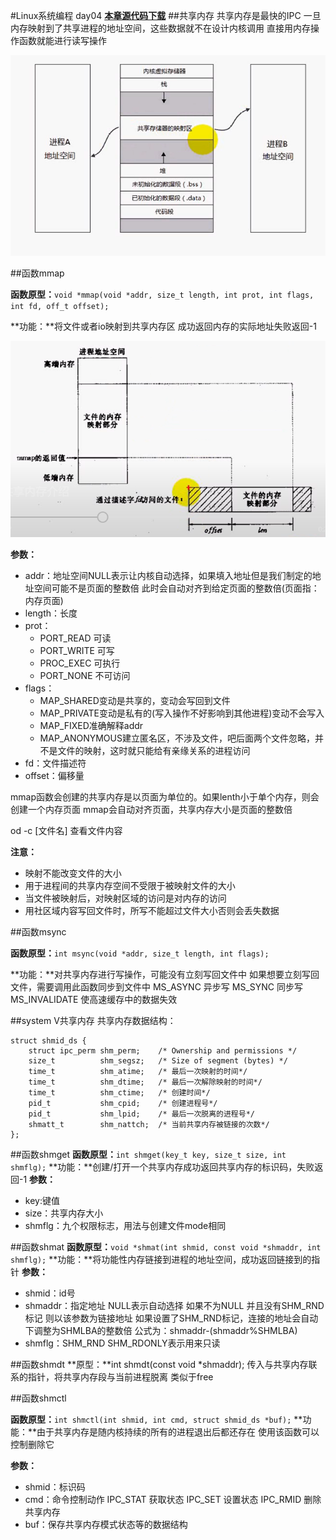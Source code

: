 #Linux系统编程 day04
[**本章源代码下载**](code/day04.rar)
##共享内存
共享内存是最快的IPC
一旦内存映射到了共享进程的地址空间，这些数据就不在设计内核调用
直接用内存操作函数就能进行读写操作

![](image/共享内存示意图.png)

##函数mmap

**函数原型：**`void *mmap(void *addr, size_t length, int prot, int flags, int fd, off_t offset);`

**功能：**将文件或者io映射到共享内存区
成功返回内存的实际地址失败返回-1

![](image/mmap.png)

**参数：**

* addr：地址空间NULL表示让内核自动选择，如果填入地址但是我们制定的地址空间可能不是页面的整数倍
此时会自动对齐到给定页面的整数倍(页面指：内存页面)
* length：长度
* prot：
   * PORT_READ        可读
   * PORT_WRITE      可写
   * PROC_EXEC        可执行
   * PORT_NONE       不可访问
* flags：
   * MAP_SHARED变动是共享的，变动会写回到文件
   * MAP_PRIVATE变动是私有的(写入操作不好影响到其他进程)变动不会写入
   * MAP_FIXED准确解释addr
   * MAP_ANONYMOUS建立匿名区，不涉及文件，吧后面两个文件忽略，并不是文件的映射，这时就只能给有亲缘关系的进程访问
* fd：文件描述符
* offset：偏移量

mmap函数会创建的共享内存是以页面为单位的。如果lenth小于单个内存，则会创建一个内存页面
mmap会自动对齐页面，共享内存大小是页面的整数倍

od -c [文件名] 查看文件内容

**注意：**

* 映射不能改变文件的大小
* 用于进程间的共享内存空间不受限于被映射文件的大小
* 当文件被映射后，对映射区域的访问是对内存的访问
* 用社区域内容写回文件时，所写不能超过文件大小否则会丢失数据

##函数msync

**函数原型：**`int msync(void *addr, size_t length, int flags);`

**功能：**对共享内存进行写操作，可能没有立刻写回文件中
如果想要立刻写回文件，需要调用此函数同步到文件中
MS_ASYNC		异步写
MS_SYNC			同步写
MS_INVALIDATE	使高速缓存中的数据失效


##system V共享内存
共享内存数据结构：
```
struct shmid_ds {
    struct ipc_perm shm_perm;    /* Ownership and permissions */
    size_t          shm_segsz;   /* Size of segment (bytes) */
    time_t          shm_atime;   /* 最后一次映射的时间*/
    time_t          shm_dtime;   /* 最后一次解除映射的时间*/
    time_t          shm_ctime;   /* 创建时间*/
    pid_t           shm_cpid;    /* 创建进程号*/
    pid_t           shm_lpid;    /* 最后一次脱离的进程号*/
    shmatt_t        shm_nattch;  /* 当前共享内存被链接的次数*/
};
```
##函数shmget
**函数原型：**`int shmget(key_t key, size_t size, int shmflg);`
**功能：**创建/打开一个共享内存成功返回共享内存的标识码，失败返回-1
**参数：**

* key:键值
* size：共享内存大小
* shmflg：九个权限标志，用法与创建文件mode相同

##函数shmat
**函数原型：**`void *shmat(int shmid, const void *shmaddr, int shmflg);`
**功能：**将功能性内存链接到进程的地址空间，成功返回链接到的指针
**参数：**

* shmid：id号
* shmaddr：指定地址	NULL表示自动选择
		如果不为NULL 并且没有SHM_RND标记 则以该参数为链接地址
		如果设置了SHM_RND标记，连接的地址会自动下调整为SHMLBA的整数倍
		公式为：shmaddr-(shmaddr%SHMLBA)
* shmflg：SHM_RND 
				SHM_RDONLY表示用来只读

##函数shmdt
**原型：**int shmdt(const void *shmaddr);
传入与共享内存联系的指针，将共享内存段与当前进程脱离
类似于free

##函数shmctl

**函数原型：**`int shmctl(int shmid, int cmd, struct shmid_ds *buf);`
**功能：**由于共享内存是随内核持续的所有的进程退出后都还存在
使用该函数可以控制删除它

**参数：**

* shmid：标识码
* cmd：命令控制动作
		IPC_STAT	获取状态
		IPC_SET		设置状态
	IPC_RMID	删除共享内存
* buf：保存共享内存模式状态等的数据结构	


